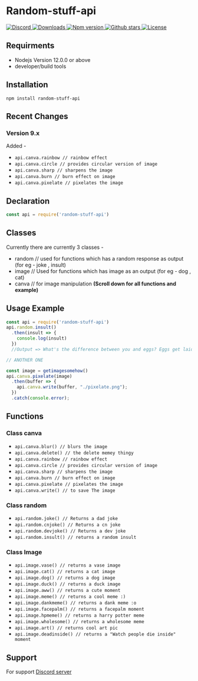 # Random-stuff-api
<a href="https://discord.gg/y94PA8d">
<img src="https://img.shields.io/discord/690557545965813770?color=7289DA&label=Support&logo=discord&style=for-the-badge" alt="Discord">
</a>

<a href="https://www.npmjs.com/package/random-stuff-api">
<img src="https://img.shields.io/npm/dt/random-stuff-api?color=CC3534&logo=npm&style=for-the-badge" alt="Downloads">
</a>

<a href="https://www.npmjs.com/package/random-stuff-api">
<img src="https://img.shields.io/npm/v/random-stuff-api?color=red&label=Version&logo=npm&style=for-the-badge" alt="Npm version">
</a>
<a href="https://github.com/pgamerxstudio/random-stuff-api">
<img src="https://img.shields.io/github/stars/pgamerxstudio/random-stuff-api?color=333&logo=github&style=for-the-badge" alt="Github stars">
</a>

<a href="https://github.com/pgamerxstudio/random-stuff-api/blob/master/LICENSE">
<img src="https://img.shields.io/github/license/pgamerxstudio/random-stuff-api?color=6e5494&logo=github&style=for-the-badge" alt="License">
</a>

## Requirments
* Nodejs Version 12.0.0 or above
* developer/build tools

## Installation
```
npm install random-stuff-api
```

## Recent Changes
### Version 9.x
Added -
* `api.canva.rainbow // rainbow effect`
* `api.canva.circle // provides circular version of image`
* `api.canva.sharp // sharpens the image`
* `api.canva.burn // burn effect on image`
* `api.canva.pixelate // pixelates the image` 

## Declaration
```javascript
const api = require('random-stuff-api')
```

## Classes
Currently there are currently 3 classes - 
* random // used for functions which has a random response as output (for eg - joke , insult)
* image // Used for functions which has image as an output (for eg - dog , cat)     
* canva // for image manipulation 
**(Scroll down for all functions and example)**

## Usage Example

```javascript
const api = require('random-stuff-api')
api.random.insult()
  .then(insult => {
    console.log(insult)
  })
  //Output => What's the difference between you and eggs? Eggs get laid and you don't.

// ANOTHER ONE

const image = getimagesomehow()
api.canva.pixelate(image)
  .then(buffer => {
    api.canva.write(buffer, "./pixelate.png");
  })
  .catch(console.error);
```

## Functions
### Class canva
* `api.canva.blur() // blurs the image`
* `api.canva.delete() // the delete memey thingy`
* `api.canva.rainbow // rainbow effect`
* `api.canva.circle // provides circular version of image`
* `api.canva.sharp // sharpens the image`
* `api.canva.burn // burn effect on image`
* `api.canva.pixelate // pixelates the image` 
* `api.canva.write() // to save The image`

### Class random
* `api.random.joke() // Returns a dad joke`
* `api.random.cnjoke() // Returns a cn joke`
* `api.random.devjoke() // Returns a dev joke`
* `api.random.insult() // returns a random insult`
### Class Image
* `api.image.vase() // returns a vase image` 
* `api.image.cat() // returns a cat image `
* `api.image.dog() // returns a dog image `
* `api.image.duck() // returns a duck image` 
* `api.image.aww() // returns a cute moment`
* `api.image.meme() // returns a cool meme :)`
* `api.image.dankmeme() // returns a dank meme :o`
* `api.image.facepalm() // returns a facepalm moment`
* `api.image.hpmeme() // returns a harry potter meme`
* `api.image.wholesome() // returns a wholesome meme `
* `api.image.art() // returns cool art pic`
* `api.image.deadinside() // returns a "Watch people die inside" moment`

## Support
For support [Discord server](https://pgamerx.com/discord)
